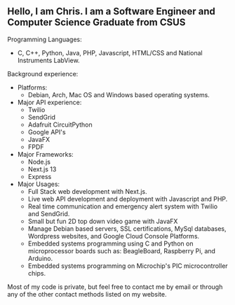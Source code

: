 ## Hello, I am Chris. I am a Software Engineer and Computer Science Graduate from CSUS
  
Programming Languages:
  - C, C++, Python, Java, PHP, Javascript, HTML/CSS and National Instruments LabView.
 
 Background experience:
  - Platforms:
    - Debian, Arch, Mac OS and Windows based operating systems.
  - Major API experience:
    - Twilio
    - SendGrid
    - Adafruit CircuitPython
    - Google API's
    - JavaFX
    - FPDF
  - Major Frameworks:
    - Node.js
    - Next.js 13
    - Express
  - Major Usages:
    - Full Stack web development with Next.js.
    - Live web API development and deployment with Javascript and PHP.
    - Real time communication and emergency alert system with Twilio and SendGrid.
    - Small but fun 2D top down video game with JavaFX
    - Manage Debian based servers, SSL certifications, MySql databases, Wordpress websites, and Google Cloud Console Platforms.
    - Embedded systems programming using C and Python on microprocessor boards such as: BeagleBoard, Raspberry Pi, and Arduino.
    - Embedded systems programming on Microchip's PIC microcontroller chips.

    

  Most of my code is private, but feel free to contact me by email or through any of the other contact methods listed on my website.
